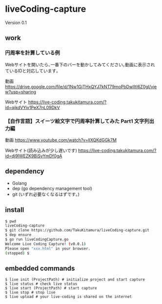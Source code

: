 # liveCoding-capture
Version 0.1

## work
### 円周率を計算している例

Webサイトを開いたら､一番下のバーを動かしてみてください｡動画に表示されているIDと対応しています｡

動画 https://drive.google.com/file/d/1Nw1GjTHxQYJ7kNT79moPbDwlltI6Z0gI/view?usp=sharing

Webサイト https://live-coding.takukitamura.com/?id=qikdVYiv1PeX7nL09DkV

### 【自作言語】スイーツ絵文字で円周率計算してみた Part1 文字列出力編

動画 https://www.youtube.com/watch?v=llXQKdGGk7M

Webサイト(読み込みが少し遅いです) https://live-coding.takukitamura.com/?id=dj9lWEZK9BiSvYmDf0gA

## dependency
- Golang
- dep (go dependency management tool)
- git (いずれ必要なくなるはずです｡)

## install
```sh
$ pwd
liveCoding-capture
$ git clone https://github.com/TakuKitamura/liveCoding-capture.git
$ dep ensure
$ go run liveCodingCapture.go
Welcome Live Coding Capture! (v0.0.1)
Please open "xxx.html" in your browser.
(stopped) $
```

## embedded commands
```
$ live init (ProjectPath) # initialize project and start capture
$ live status # check live status
$ live start (ProjectPath) # start capture
$ live stop # stop live
$ live upload # your live-coding is shared on the internet 
```
